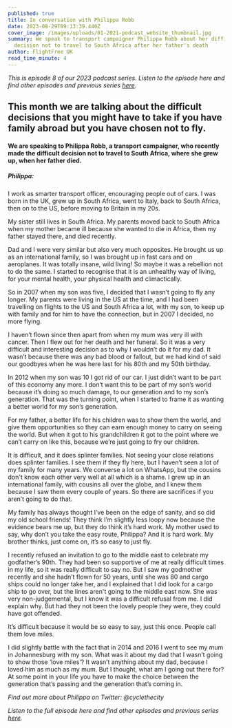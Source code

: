 ```yaml
---
published: true
title: In conversation with Philippa Robb
date: 2023-08-29T09:13:39.440Z
cover_image: /images/uploads/01-2021-podcast_website_thumbnail.jpg
summary: We speak to transport campaigner Philippa Robb about her difficult
  decision not to travel to South Africa after her father's death
author: FlightFree UK
read_time_minute: 4
---
```

*T﻿his is episode 8 of our 2023 podcast series. Listen to the episode here and find other episodes and previous series [here](/podcast).*

## This month we are talking about the difficult decisions that you might have to take if you have family abroad but you have chosen not to fly.

#### We are speaking to Philippa Robb, a transport campaigner, who recently made the difficult decision not to travel to South Africa, where she grew up, when her father died.

##### Philippa: 

I work as smarter transport officer, encouraging people out of cars. I was born in the UK, grew up in South Africa, went to Italy, back to South Africa, then on to the US, before moving to Britain in my 20s. 

My sister still lives in South Africa. My parents moved back to South Africa when my mother became ill because she wanted to die in Africa, then my father stayed there, and died recently.

Dad and I were very similar but also very much opposites. He brought us up as an international family, so I was brought up in fast cars and on aeroplanes. It was totally insane, wild living! So maybe it was a rebellion not to do the same. I started to recognise that it is an unhealthy way of living, for your mental health, your physical health and climactically. 

So in 2007 when my son was five, I decided that I wasn’t going to fly any longer. My parents were living in the US at the time, and I had been travelling on flights to the US and South Africa a lot, with my son, to keep up with family and for him to have the connection, but in 2007 I decided, no more flying. 

I haven’t flown since then apart from when my mum was very ill with cancer. Then I flew out for her death and her funeral. So it was a very difficult and interesting decision as to why I wouldn’t do it for my dad. It wasn’t because there was any bad blood or fallout, but we had kind of said our goodbyes when he was here last for his 80th and my 50th birthday. 

In 2012 when my son was 10 I got rid of our car. I just didn’t want to be part of this economy any more. I don’t want this to be part of my son’s world because it’s doing so much damage, to our generation and to my son’s generation. That was the turning point, when I started to frame it as wanting a better world for my son’s generation. 

For my father, a better life for his children was to show them the world, and give them opportunities so they can earn enough money to carry on seeing the world. But when it got to his grandchildren it got to the point where we can’t carry on like this, because we’re just going to fry our children. 

It is difficult, and it does splinter families. Not seeing your close relations does splinter families. I see them if they fly here, but I haven’t seen a lot of my family for many years. We converse a lot on WhatsApp, but the cousins don't know each other very well at all which is a shame. I grew up in an international family, with cousins all over the globe, and I knew them because I saw them every couple of years. So there are sacrifices if you aren’t going to do that.

My family has always thought I’ve been on the edge of sanity, and so did my old school friends! They think I’m slightly less loopy now because the evidence bears me up, but they do think it’s hard work. My mother used to say, why don’t you take the easy route, Philippa? And it is hard work. My brother thinks, just come on, it’s so easy to just fly.

I recently refused an invitation to go to the middle east to celebrate my godfather’s 90th. They had been so supportive of me at really difficult times in my life, so it was really difficult to say no. But I saw my godmother recently and she hadn’t flown for 50 years, until she was 80 and cargo ships could no longer take her, and I explained that I did look for a cargo ship to go over, but the lines aren't going to the middle east now. She was very non-judgemental, but I know it was a difficult refusal from me. I did explain why. But had they not been the lovely people they were, they could have got offended.

It’s difficult because it would be so easy to say, just this once. People call them love miles. 

I did slightly battle with the fact that in 2014 and 2016 I went to see my mum in Joh﻿annesburg with my son. What was it about my dad that I wasn’t going to show those ‘love miles’? It wasn’t anything about my dad, because I loved him as much as my mum. But I thought, what am I going out there for? At some point in your life you have to make the choice between the generation that’s passing and the generation that’s coming in.

*F﻿ind out more about Philippa on Twitter: @cyclethecity*

*L﻿isten to the full episode here and find other episodes and previous series [here](/podcast).*